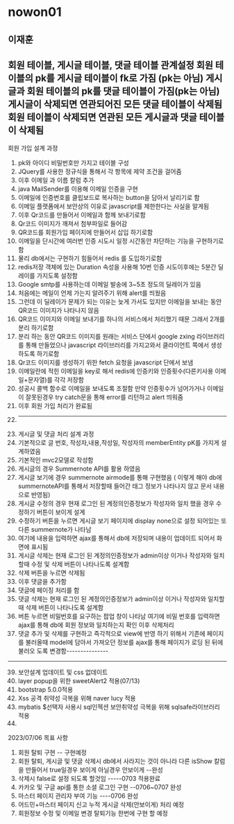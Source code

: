 # nowon01
이재훈
------------------------------------------------------------
회원 테이블, 게시글 테이블, 댓글 테이블 관계설정
회원 테이블의 pk를 게시글 테이블이 fk로 가짐 (pk는 아님)
게시글과 회원 테이블의 pk를 댓글 테이블이 가짐(pk는 아님)
게시글이 삭제되면 연관되어진 모든 댓글 테이블이 삭제됨
회원 테이블이 삭제되면 연관된 모든 게시글과 댓글 테이블이 삭제됨
-------------------------------------------------------------
회원 가입 설계 과정
1. pk와 아이디 비밀번호만 가지고 테이블 구성
2. JQuery를 사용한 정규식을 통해서 각 항목에 제약 조건을 걸어줌
3. 이후 이메일 과 이름 칼럼 추가
4. java MailSender를 이용해 이메일 인증을 구현
5. 이메일에 인증번호를 클립보드로 복사하는 button을 담아서 날리기로 함
6. 이메일 플랫폼에서 보안상의 이유로 javascript를 제한한다는 사실을 알게됨
7. 이후 Qr코드를 만들어서 이메일과 함께 보내기로함
8. Qr코드 이미지가 깨져서 첨부파일로 들어감
9. QR코드를 회원가입 페이지에 만들어서 삽입 하기로함
10. 이메일을 단시간에 여러번 인증 시도시 일정 시간동안 차단하는 기능을 구현하기로함
11. 물리 db에서는 구현하기 힘들어서 redis 를 도입하기로함
12. redis저장 객체에 있는 Duration 속성을 사용해 10번 인증 시도이후에는 5분간 딜레이를 가지도록 설정함
13. Google smtp를 사용하는데 이메일 발송에 3~5초 정도의 딜레이가 있음
14. 처음에는 메일이 언제 가는지 알려주기 위해 alert를 띄웠음
15. 그런데 이 딜레이가 문제가 되는 이유는 늦게 가서도 있지만 이메일을 보내는 동안 QR코드 이미지가 나타나지 않음
17. QR코드 이미지와 이메일 보내기를 하나의 서비스에서 처리했기 때문 그래서 2개를 분리 하기로함 
18. 분리 하는 동안 QR코드 이미지를 원래는 서비스 단에서 google zxing 라이브러리를 통해 만들었으나 javascript 라이브러리를 가지고와서 클라이언트 쪽에서 생성하도록 하기로함
19. Qr코드 이미지를 생성하기 위한 fetch 요청을 javascript 단에서 보냄
20. 이메일란에 적힌 이메일을 key로 해서 redis에 인증키와 인증횟수(다른키사용 이메일+문자열)를 각각 저장함
21. 성공시 콜백 함수로 이메일을 보내도록 조절함 만약 인증횟수가 넘어가거나 이메일이 잘못된경우 try catch문을 통해 error를 리턴하고 alert 띄워줌
22. 이후 회원 가입 처리가 완료됨
23. -----------------------------------------------------------------
24. 게시글 및 댓글 처리 설계 과정
25. 기본적으로 글 번호, 작성자,내용,작성일, 작성자의 memberEntity pK를 가지게 설계하였음
26. 기본적인 mvc2모델로 작성함
27. 게시글의 경우 Summernote API를 활용 하였음
28. 게시글 보기에 경우 summernote airmode를 통해 구현했음 ( 이렇게 해야 db에  summernoteAPI를 통해서 저장할때 들어간 태그 정보가 나타나지 않고 문서 내용으로 반영됨)
29. 게시글 수정의 경우 현재 로그인 된 계정의인증정보가 작성자와 일치 했을 경우 수정하기 버튼이 보이게 설계
30. 수정하기 버튼을 누르면 게시글 보기 페이지에 display none으로 설정 되어있는  또 다른 summernote가 나타남
31. 여기에 내용을 입력하면 ajax를 통해서 db에 저장되며 내용이 업데이트 되어서 화면에 표시됨
32. 게시글 삭제는 현재 로그인 된 계정의인증정보가 admin이상 이거나 작성자와 일치할때 수정 및 삭제 버튼이 나타나도록 설계함
33. 삭제 버튼을 누르면 삭제됨
34. 이후 댓글을 추가함
35. 댓글에 페이징 처리를 함
36. 댓글 삭제는 현재 로그인 된 계정의인증정보가 admin이상 이거나 작성자와 일치할때 삭제 버튼이 나타나도록 설계함
37. 버튼 누르면 비밀번호를 요구하는 팝업 창이 나타남 여기에 비밀 번호를 입력하면 ajax를 통해 db에 회원 정보와 일치하는지 확인 이후 삭제처리
38. 댓글 추가 및 삭제를 구현하고 즉각적으로 view에 반영 하기 위해서 기존에 페이지를 불러올때 model에 담아서 가져오던 정보를 ajax를 통해 페이지가 로딩 된 뒤에 불러오 도록 변경함---------------
------------------------------------------------------------------------
39. 보안설계 업데이트 및 css 없데이트
40. layer popup을 위한 sweetAlert2 적용(07/13)
41. bootstrap 5.0.0적용
42. Xss 공격 취약성 극복을 위해 naver lucy 적용
43. mybatis $선택자 사용시 sql인젝션 보안취약성 극복을 위해 sqlsafe라이브러리 적용
44. 
2023/07/06 목표  사항
1. 회원 탈퇴 구현 -- 구현예정
2. 회원 탈퇴, 게시글 및 댓글 삭제시 db에서 사라지는 것이 아니라 다른 isShow 칼럼을 만들어서 true일경우 보이게 아닐경우 안보이게 --완성
3. 삭제시 false로 설정 되도록 할것임 -----0703 적용완료
4. 카카오 및 구글 api를 통한 소셜 로그인 구현 --0706~0707 완성
5. 마스터 페이지 관리자 부여 기능 ----0706 완성
6. 어드민+마스터 페이지 신고 누적 게시글 삭제(안보이게) 처리 예정
7. 회원정보 수정 및 이메일 변경 탈퇴기능 한번에 구현 할 예정
